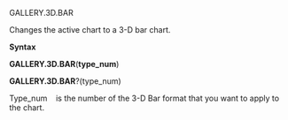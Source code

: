 GALLERY.3D.BAR

Changes the active chart to a 3-D bar chart.

**Syntax**

**GALLERY.3D.BAR**(**type\_num**)

**GALLERY.3D.BAR**?(type\_num)

Type\_num    is the number of the 3-D Bar format that you want to apply
to the chart.


